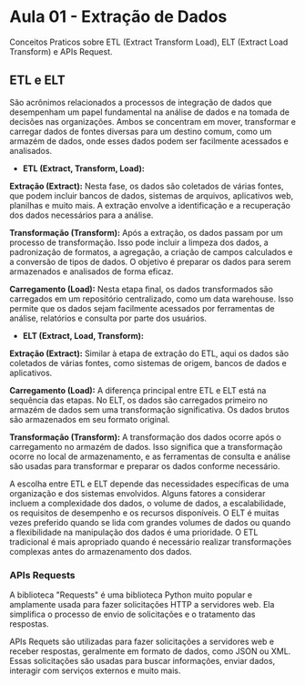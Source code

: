 # Aula 01 - Extração de Dados
Conceitos Praticos sobre ETL (Extract Transform Load), ELT (Extract Load Transform) e APIs Request.

## ETL e ELT
São acrônimos relacionados a processos de integração de dados que desempenham um papel fundamental na análise de dados e na tomada de decisões nas organizações. Ambos se concentram em mover, transformar e carregar dados de fontes diversas para um destino comum, como um armazém de dados, onde esses dados podem ser facilmente acessados e analisados.

- **ETL (Extract, Transform, Load):**

**Extração (Extract):** Nesta fase, os dados são coletados de várias fontes, que podem incluir bancos de dados, sistemas de arquivos, aplicativos web, planilhas e muito mais. A extração envolve a identificação e a recuperação dos dados necessários para a análise.

**Transformação (Transform):** Após a extração, os dados passam por um processo de transformação. Isso pode incluir a limpeza dos dados, a padronização de formatos, a agregação, a criação de campos calculados e a conversão de tipos de dados. O objetivo é preparar os dados para serem armazenados e analisados de forma eficaz.

**Carregamento (Load):** Nesta etapa final, os dados transformados são carregados em um repositório centralizado, como um data warehouse. Isso permite que os dados sejam facilmente acessados por ferramentas de análise, relatórios e consulta por parte dos usuários.

- **ELT (Extract, Load, Transform):**

**Extração (Extract):** Similar à etapa de extração do ETL, aqui os dados são coletados de várias fontes, como sistemas de origem, bancos de dados e aplicativos.

**Carregamento (Load):** A diferença principal entre ETL e ELT está na sequência das etapas. No ELT, os dados são carregados primeiro no armazém de dados sem uma transformação significativa. Os dados brutos são armazenados em seu formato original.

**Transformação (Transform):** A transformação dos dados ocorre após o carregamento no armazém de dados. Isso significa que a transformação ocorre no local de armazenamento, e as ferramentas de consulta e análise são usadas para transformar e preparar os dados conforme necessário.

A escolha entre ETL e ELT depende das necessidades específicas de uma organização e dos sistemas envolvidos. Alguns fatores a considerar incluem a complexidade dos dados, o volume de dados, a escalabilidade, os requisitos de desempenho e os recursos disponíveis. O ELT é muitas vezes preferido quando se lida com grandes volumes de dados ou quando a flexibilidade na manipulação dos dados é uma prioridade. O ETL tradicional é mais apropriado quando é necessário realizar transformações complexas antes do armazenamento dos dados.


### **APIs Requests**
A biblioteca "Requests" é uma biblioteca Python muito popular e amplamente usada para fazer solicitações HTTP a servidores web. Ela simplifica o processo de envio de solicitações e o tratamento das respostas.

APIs Requets são utilizadas para fazer solicitações a servidores web e receber respostas, geralmente em formato de dados, como JSON ou XML. Essas solicitações são usadas para buscar informações, enviar dados, interagir com serviços externos e muito mais.
